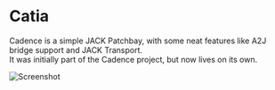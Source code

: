# Catia

Cadence is a simple JACK Patchbay, with some neat features like A2J bridge support and JACK Transport.  
It was initially part of the Cadence project, but now lives on its own.

![Screenshot](https://kx.studio/screenshots/catia.png)
